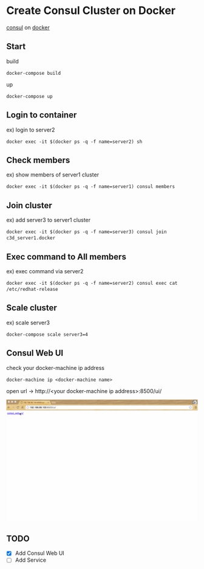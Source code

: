 # Create Consul Cluster on Docker

[consul](https://www.consul.io) on [docker](https://www.docker.com/)

## Start

build

```
docker-compose build
```

up

```
docker-compose up
```

## Login to container

ex) login to server2

```
docker exec -it $(docker ps -q -f name=server2) sh
```

## Check members

ex) show members of server1 cluster

```
docker exec -it $(docker ps -q -f name=server1) consul members
```

## Join cluster

ex) add server3 to server1 cluster

```
docker exec -it $(docker ps -q -f name=server3) consul join c3d_server1.docker
```

## Exec command to All members

ex) exec command via server2

```
docker exec -it $(docker ps -q -f name=server2) consul exec cat /etc/redhat-release
```

## Scale cluster

ex) scale server3

```
docker-compose scale server3=4
```

## Consul Web UI

check your docker-machine ip address

```
docker-machine ip <docker-machine name>
```

open url -> http://\<your docker-machine ip address\>:8500/ui/

![consul_web_ui](./images/consul_web_ui.gif)

## TODO

- [x] Add Consul Web UI
- [ ] Add Service

